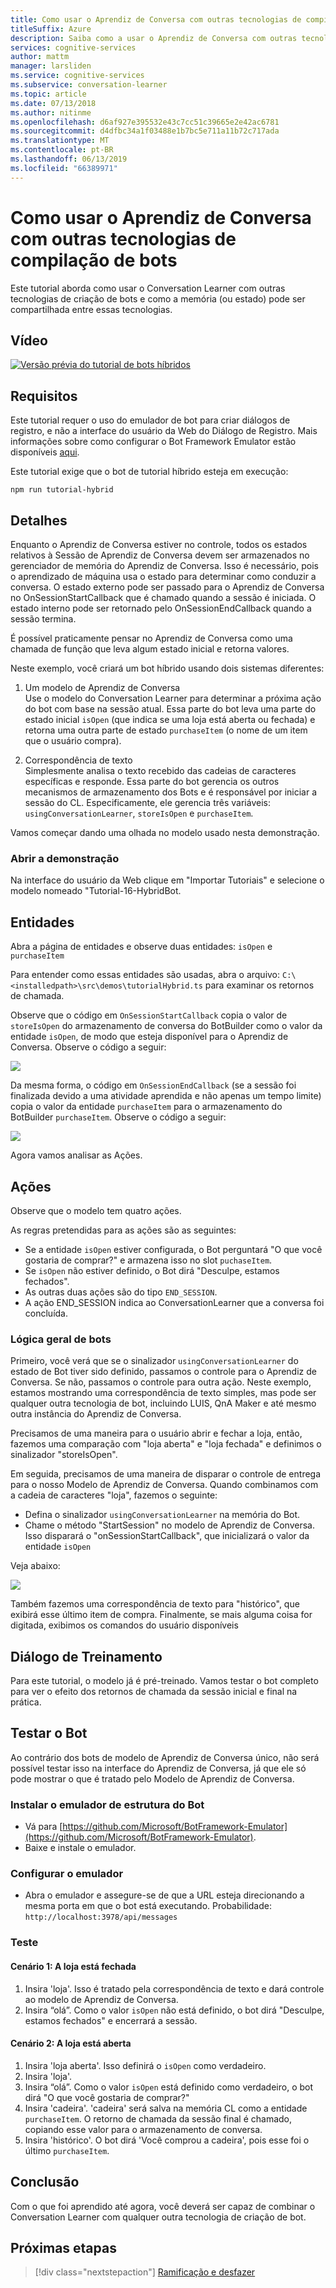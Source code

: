 ```yaml
---
title: Como usar o Aprendiz de Conversa com outras tecnologias de compilação de bots - Serviços Cognitivos da Microsoft | Microsoft Docs
titleSuffix: Azure
description: Saiba como a usar o Aprendiz de Conversa com outras tecnologias de compilação de bots.
services: cognitive-services
author: mattm
manager: larsliden
ms.service: cognitive-services
ms.subservice: conversation-learner
ms.topic: article
ms.date: 07/13/2018
ms.author: nitinme
ms.openlocfilehash: d6af927e395532e43c7cc51c39665e2e42ac6781
ms.sourcegitcommit: d4dfbc34a1f03488e1b7bc5e711a11b72c717ada
ms.translationtype: MT
ms.contentlocale: pt-BR
ms.lasthandoff: 06/13/2019
ms.locfileid: "66389971"
---
```

# <a name="how-to-use-conversation-learner-with-other-bot-building-technologies"></a>Como usar o Aprendiz de Conversa com outras tecnologias de compilação de bots

Este tutorial aborda como usar o Conversation Learner com outras tecnologias de criação de bots e como a memória (ou estado) pode ser compartilhada entre essas tecnologias. 

## <a name="video"></a>Vídeo

[![Versão prévia do tutorial de bots híbridos](https://aka.ms/cl_Tutorial_v3_Hybrid_Applications_Preview)](https://aka.ms/cl_Tutorial_v3_Hybrid_Applications)

## <a name="requirements"></a>Requisitos
Este tutorial requer o uso do emulador de bot para criar diálogos de registro, e não a interface do usuário da Web do Diálogo de Registro. Mais informações sobre como configurar o Bot Framework Emulator estão disponíveis [aqui](https://docs.microsoft.com/azure/bot-service/bot-service-debug-emulator?view=azure-bot-service-4.0). 

Este tutorial exige que o bot de tutorial híbrido esteja em execução:

    npm run tutorial-hybrid

## <a name="details"></a>Detalhes

Enquanto o Aprendiz de Conversa estiver no controle, todos os estados relativos à Sessão de Aprendiz de Conversa devem ser armazenados no gerenciador de memória do Aprendiz de Conversa. Isso é necessário, pois o aprendizado de máquina usa o estado para determinar como conduzir a conversa. O estado externo pode ser passado para o Aprendiz de Conversa no OnSessionStartCallback que é chamado quando a sessão é iniciada. O estado interno pode ser retornado pelo OnSessionEndCallback quando a sessão termina.

É possível praticamente pensar no Aprendiz de Conversa como uma chamada de função que leva algum estado inicial e retorna valores.

Neste exemplo, você criará um bot híbrido usando dois sistemas diferentes:
1. Um modelo de Aprendiz de Conversa <br/>
    Use o modelo do Conversation Learner para determinar a próxima ação do bot com base na sessão atual. Essa parte do bot leva uma parte do estado inicial `isOpen` (que indica se uma loja está aberta ou fechada) e retorna uma outra parte de estado `purchaseItem` (o nome de um item que o usuário compra).

2. Correspondência de texto <br />
    Simplesmente analisa o texto recebido das cadeias de caracteres específicas e responde. Essa parte do bot gerencia os outros mecanismos de armazenamento dos Bots e é responsável por iniciar a sessão do CL. Especificamente, ele gerencia três variáveis: `usingConversationLearner`, `storeIsOpen` e `purchaseItem`.

Vamos começar dando uma olhada no modelo usado nesta demonstração.

### <a name="open-the-demo"></a>Abrir a demonstração

Na interface do usuário da Web clique em "Importar Tutoriais" e selecione o modelo nomeado "Tutorial-16-HybridBot.

## <a name="entities"></a>Entidades

Abra a página de entidades e observe duas entidades: `isOpen` e `purchaseItem`

Para entender como essas entidades são usadas, abra o arquivo: `C:\<installedpath>\src\demos\tutorialHybrid.ts` para examinar os retornos de chamada.

Observe que o código em `OnSessionStartCallback` copia o valor de `storeIsOpen` do armazenamento de conversa do BotBuilder como o valor da entidade `isOpen`, de modo que esteja disponível para o Aprendiz de Conversa. Observe o código a seguir:

![](../media/tutorial17_sessionstart.PNG)

Da mesma forma, o código em `OnSessionEndCallback` (se a sessão foi finalizada devido a uma atividade aprendida e não apenas um tempo limite) copia o valor da entidade `purchaseItem` para o armazenamento do BotBuilder `purchaseItem`. Observe o código a seguir:

![](../media/tutorial17_sessionend.PNG)

Agora vamos analisar as Ações.

## <a name="actions"></a>Ações

Observe que o modelo tem quatro ações.

As regras pretendidas para as ações são as seguintes:

- Se a entidade `isOpen` estiver configurada, o Bot perguntará "O que você gostaria de comprar?" e armazena isso no slot `puchaseItem`.
- Se `isOpen` não estiver definido, o Bot dirá "Desculpe, estamos fechados".
- As outras duas ações são do tipo `END_SESSION`.
- A ação END_SESSION indica ao ConversationLearner que a conversa foi concluída.

### <a name="overall-bot-logic"></a>Lógica geral de bots

Primeiro, você verá que se o sinalizador `usingConversationLearner` do estado de Bot tiver sido definido, passamos o controle para o Aprendiz de Conversa. Se não, passamos o controle para outra ação.  Neste exemplo, estamos mostrando uma correspondência de texto simples, mas pode ser qualquer outra tecnologia de bot, incluindo LUIS, QnA Maker e até mesmo outra instância do Aprendiz de Conversa.

Precisamos de uma maneira para o usuário abrir e fechar a loja, então, fazemos uma comparação com "loja aberta" e "loja fechada" e definimos o sinalizador "storeIsOpen".

Em seguida, precisamos de uma maneira de disparar o controle de entrega para o nosso Modelo de Aprendiz de Conversa. Quando combinamos com a cadeia de caracteres "loja", fazemos o seguinte:
- Defina o sinalizador `usingConversationLearner` na memória do Bot.
- Chame o método "StartSession" no modelo de Aprendiz de Conversa.  Isso disparará o "onSessionStartCallback", que inicializará o valor da entidade `isOpen`

Veja abaixo:

![](../media/tutorial17_useConversationLearner.PNG)

Também fazemos uma correspondência de texto para "histórico", que exibirá esse último item de compra.
Finalmente, se mais alguma coisa for digitada, exibimos os comandos do usuário disponíveis

## <a name="train-dialog"></a>Diálogo de Treinamento

Para este tutorial, o modelo já é pré-treinado.  Vamos testar o bot completo para ver o efeito dos retornos de chamada da sessão inicial e final na prática.

## <a name="testing-the-bot"></a>Testar o Bot

Ao contrário dos bots de modelo de Aprendiz de Conversa único, não será possível testar isso na interface do Aprendiz de Conversa, já que ele só pode mostrar o que é tratado pelo Modelo de Aprendiz de Conversa.

### <a name="install-the-bot-framework-emulator"></a>Instalar o emulador de estrutura do Bot

- Vá para [https://github.com/Microsoft/BotFramework-Emulator](https://github.com/Microsoft/BotFramework-Emulator).
- Baixe e instale o emulador.

### <a name="configure-the-emulator"></a>Configurar o emulador

- Abra o emulador e assegure-se de que a URL esteja direcionando a mesma porta em que o bot está executando. Probabilidade: `http://localhost:3978/api/messages`

### <a name="test"></a>Teste 

#### <a name="scenario-1-store-is-closed"></a>Cenário 1: A loja está fechada
1. Insira 'loja'. Isso é tratado pela correspondência de texto e dará controle ao modelo de Aprendiz de Conversa.
2. Insira “olá”.  Como o valor `isOpen` não está definido, o bot dirá "Desculpe, estamos fechados" e encerrará a sessão.

#### <a name="scenario-2-store-is-open"></a>Cenário 2: A loja está aberta
1. Insira 'loja aberta'.  Isso definirá o `isOpen` como verdadeiro.
1. Insira 'loja'.
1. Insira “olá”.  Como o valor `isOpen` está definido como verdadeiro, o bot dirá "O que você gostaria de comprar?"
1. Insira 'cadeira'. 'cadeira' será salva na memória CL como a entidade `purchaseItem`. O retorno de chamada da sessão final é chamado, copiando esse valor para o armazenamento de conversa.
1. Insira 'histórico'.  O bot dirá 'Você comprou a cadeira', pois esse foi o último `purchaseItem`.

## <a name="conclusion"></a>Conclusão

Com o que foi aprendido até agora, você deverá ser capaz de combinar o Conversation Learner com qualquer outra tecnologia de criação de bot.

## <a name="next-steps"></a>Próximas etapas

> [!div class="nextstepaction"]
> [Ramificação e desfazer](./17-branch-undo.md)
